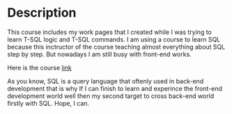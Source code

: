 # Description

This course includes my work pages that I created while I was trying to learn T-SQL logic and T-SQL commands. I am using a course to learn SQL because this inctructor of the course teaching almost everything about SQL step by step. But nowadays I am still busy with front-end works.


Here is the course  [link](https://youtube.com/playlist?list=PLQVXoXFVVtp2RjHt5teaBOLUcKbq2Ilbo)


As you know, SQL is a query language that oftenly used in back-end development that is why If I can finish to learn and experince the front-end development world well then my second target to cross back-end world firstly with SQL. Hope, I can.

